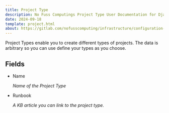 ```yaml
---
title: Project Type
description: No Fuss Computings Project Type User Documentation for Django ITSM
date: 2024-09-18
template: project.html
about: https://gitlab.com/nofusscomputing/infrastructure/configuration-management/django_app
---
```


Project Types enable you to create different types of projects. The data is arbitrary so you can use define your types as you choose.


## Fields

- Name

    _Name of the Project Type_

- Runbook

    _A KB article you can link to the project type._
